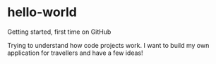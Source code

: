 # hello-world
Getting started, first time on GitHub

Trying to understand how code projects work. I want to build my own application for travellers and have a few ideas!
